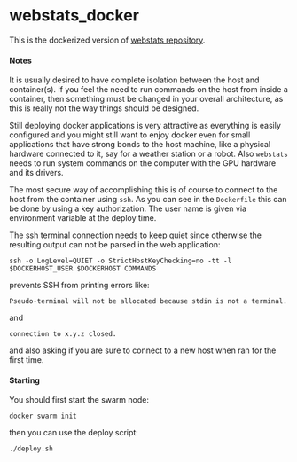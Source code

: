 # webstats_docker

This is the dockerized version of [webstats repository](https://github.com/xaratustrah/webstats).

#### Notes
It is usually desired to have complete isolation between the host and container(s). If you feel the need to run commands on the host from inside a container, then something must be changed in your overall architecture, as this is really not the way things should be designed.

Still deploying docker applications is very attractive as everything is easily configured and you might still want to enjoy docker even for small applications that have strong bonds to the host machine, like a physical hardware connected to it, say for a weather station or a robot. Also `webstats` needs to run system commands on the computer with the GPU hardware and its drivers.

The most secure way of accomplishing this is of course to connect to the host from the container using `ssh`. As you can see in the `Dockerfile` this can be done by using a key authorization. The user name is given via environment variable at the deploy time.

The ssh terminal connection needs to keep quiet since otherwise the resulting output can not be parsed in the web application:

    ssh -o LogLevel=QUIET -o StrictHostKeyChecking=no -tt -l $DOCKERHOST_USER $DOCKERHOST COMMANDS

prevents SSH from printing errors like:

    Pseudo-terminal will not be allocated because stdin is not a terminal.

and

    connection to x.y.z closed.

and also asking if you are sure to connect to a new host when ran for the first time.

#### Starting

You should first start the swarm node:

    docker swarm init


then you can use the deploy script:

    ./deploy.sh
